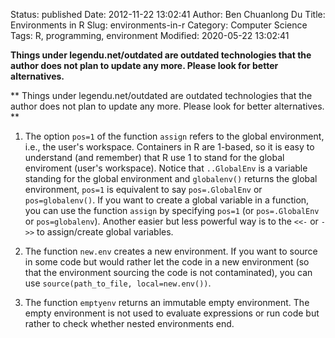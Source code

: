 Status: published
Date: 2012-11-22 13:02:41
Author: Ben Chuanlong Du
Title: Environments in R
Slug: environments-in-r
Category: Computer Science
Tags: R, programming, environment
Modified: 2020-05-22 13:02:41

**Things under legendu.net/outdated are outdated technologies that the author does not plan to update any more. Please look for better alternatives.**

**
Things under legendu.net/outdated are outdated technologies 
that the author does not plan to update any more. 
Please look for better alternatives.
**

1. The option `pos=1` of the function `assign` refers to the global environment, 
    i.e., the user's workspace. 
    Containers in R are 1-based, 
    so it is easy to understand (and remember) that R use 1 to stand for the global enviroment (user's workspace).
    Notice that `..GlobalEnv` is a variable standing for the global environment and `globalenv()` returns the global environment,
    `pos=1` is equivalent to say `pos=.GlobalEnv` or `pos=globalenv()`.
    If you want to create a global variable in a function,
    you can use the function `assign` by specifying `pos=1` (or `pos=.GlobalEnv` or `pos=globalenv`).
    Another easier but less powerful way is to the `<<-` or `->>` to assign/create global variables. 
        
2. The function `new.env` creates a new environment. 
    If you want to source in some code 
    but would rather let the code in a new environment (so that the environment sourcing the code is not contaminated),
    you can use `source(path_to_file, local=new.env())`.

3. The function `emptyenv` returns an immutable empty environment. 
    The empty environment is not used to evaluate expressions or run code but rather to check whether nested environments end.
